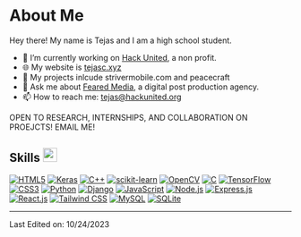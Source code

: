 # About Me

Hey there! My name is Tejas and I am a high school student. 

- 🔭 I’m currently working on [Hack United](https://hackunited.org), a non profit.
- 🌐 My website is [tejasc.xyz](https://tejasc.xyz/)
- 💪 My projects inlcude strivermobile.com and peacecraft
- 💬 Ask me about [Feared Media](https://fearedmedia.com), a digital post production agency. 
- 📫 How to reach me: tejas@hackunited.org

OPEN TO RESEARCH, INTERNSHIPS, AND COLLABORATION ON PROEJCTS! EMAIL ME!

## Skills <img src="https://media.giphy.com/media/QssGEmpkyEOhBCb7e1/giphy.gif" width="25px">
[![HTML5](https://img.shields.io/badge/HTML5-informational?style=flat&logo=html5&logoColor=white&color=ffffff)](https://www.w3.org/TR/html52/) [![Keras](https://img.shields.io/badge/Keras-%23D00000.svg?style=flat&logo=Keras&logoColor=white)](https://keras.io/) [![C++](https://img.shields.io/badge/C++-%2300599C.svg?style=flat&logo=c%2B%2B&logoColor=white)](https://www.cplusplus.com/) [![scikit-learn](https://img.shields.io/badge/scikit--learn-%23F7931E.svg?style=flat&logo=scikit-learn&logoColor=white)](https://scikit-learn.org/stable/) [![OpenCV](https://img.shields.io/badge/OpenCV-%23white.svg?style=flat&logo=opencv&logoColor=white)](https://opencv.org/) [![C](https://img.shields.io/badge/C-%2300599C.svg?style=flat&logo=c&logoColor=white)](https://www.learn-c.org/) [![TensorFlow](https://img.shields.io/badge/TensorFlow-%23FF6F00.svg?style=flat&logo=TensorFlow&logoColor=white)](https://www.tensorflow.org/) [![CSS3](https://img.shields.io/badge/CSS3-informational?style=flat&logo=css3&logoColor=white&color=ffffff)](https://www.w3.org/Style/CSS/Overview.en.html) [![Python](https://img.shields.io/badge/Python-informational?style=flat&logo=python&logoColor=white&color=ffffff)](https://www.python.org/) [![Django](https://img.shields.io/badge/Django-informational?style=flat&logo=django&logoColor=white&color=ffffff)](https://www.djangoproject.com/) [![JavaScript](https://img.shields.io/badge/JavaScript-informational?style=flat&logo=javascript&logoColor=white&color=ffffff)](https://developer.mozilla.org/en-US/docs/Web/JavaScript) [![Node.js](https://img.shields.io/badge/Node.js-informational?style=flat&logo=Node.js&logoColor=white&color=ffffff)](https://nodejs.org/) [![Express.js](https://img.shields.io/badge/ExpressJS-informational?style=flat&logo=express&logoColor=white&color=ffffff)](https://expressjs.com/) [![React.js](https://img.shields.io/badge/ReactJS-informational?style=flat&logo=react&logoColor=white&color=ffffff)](https://reactjs.org/) [![Tailwind CSS](https://img.shields.io/badge/TailwindCSS-informational?style=flat&logo=tailwindcss&logoColor=white&color=ffffff)](https://tailwindcss.com/) [![MySQL](https://img.shields.io/badge/MySQL-informational?style=flat&logo=mysql&logoColor=white&color=ffffff)](https://www.mysql.com/) [![SQLite](https://img.shields.io/badge/SQLite-informational?style=flat&logo=sqlite&logoColor=white&color=ffffff)](https://www.sqlite.org/index.html)



------
Last Edited on: 10/24/2023
